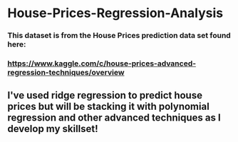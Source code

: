 # House-Prices-Regression-Analysis
### This dataset is from the House Prices prediction data set found here: 
### https://www.kaggle.com/c/house-prices-advanced-regression-techniques/overview
## I've used ridge regression to predict house prices but will be stacking it with polynomial regression and other advanced techniques as I develop my skillset!
